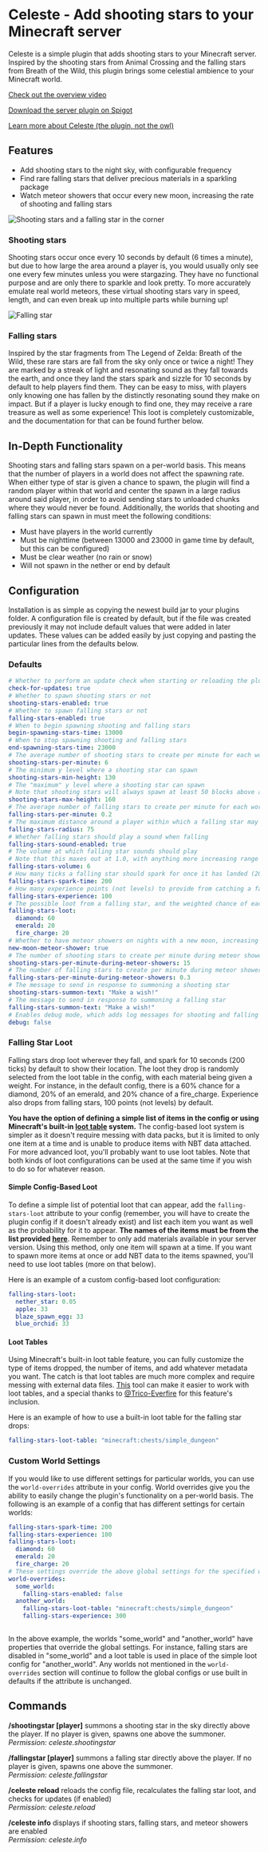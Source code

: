 # Celeste - Add shooting stars to your Minecraft server
Celeste is a simple plugin that adds shooting stars to your Minecraft server. Inspired by the shooting stars from Animal Crossing and the falling stars from Breath of the Wild, this plugin brings some celestial ambience to your Minecraft world.

[Check out the overview video](https://www.youtube.com/watch?v=TXdrECjVTiU)

[Download the server plugin on Spigot](https://www.spigotmc.org/resources/celeste.81862/)

[Learn more about Celeste (the plugin, not the owl)](https://idreesinc.com/about-celeste.html?utm_source=github&utm_medium=readme&utm_campaign=celeste)

## Features
- Add shooting stars to the night sky, with configurable frequency
- Find rare falling stars that deliver precious materials in a sparkling package
- Watch meteor showers that occur every new moon, increasing the rate of shooting and falling stars

![Shooting stars and a falling star in the corner](/images/meteor_shower.gif)

### Shooting stars
Shooting stars occur once every 10 seconds by default (6 times a minute), but due to how large the area around a player is, you would usually only see one every few minutes unless you were stargazing. They have no functional purpose and are only there to sparkle and look pretty.
To more accurately emulate real world meteors, these virtual shooting stars vary in speed, length, and can even break up into multiple parts while burning up!

![Falling star](/images/falling_star_close.gif)

### Falling stars
Inspired by the star fragments from The Legend of Zelda: Breath of the Wild, these rare stars are fall from the sky only once or twice a night! They are marked by a streak of light and resonating sound as they fall towards the earth, and once they land the stars spark and sizzle for 10 seconds by default to help players find them. They can be easy to miss, with players only knowing one has fallen by the distinctly resonating sound they make on impact. But if a player is lucky enough to find one, they may receive a rare treasure as well as some experience! This loot is completely customizable, and the documentation for that can be found further below.

## In-Depth Functionality
Shooting stars and falling stars spawn on a per-world basis. This means that the number of players in a world does not affect the spawning rate. When either type of star is given a chance to spawn, the plugin will find a random player within that world and center the spawn in a large radius around said player, in order to avoid sending stars to unloaded chunks where they would never be found.
Additionally, the worlds that shooting and falling stars can spawn in must meet the following conditions:
- Must have players in the world currently
- Must be nighttime (between 13000 and 23000 in game time by default, but this can be configured)
- Must be clear weather (no rain or snow)
- Will not spawn in the nether or end by default

## Configuration
Installation is as simple as copying the newest build jar to your plugins folder. A configuration file is created by default, but if the file was created previously it may not include default values that were added in later updates. These values can be added easily by just copying and pasting the particular lines from the defaults below.
### Defaults
``` yaml
# Whether to perform an update check when starting or reloading the plugin
check-for-updates: true
# Whether to spawn shooting stars or not
shooting-stars-enabled: true
# Whether to spawn falling stars or not
falling-stars-enabled: true
# When to begin spawning shooting and falling stars
begin-spawning-stars-time: 13000
# When to stop spawning shooting and falling stars
end-spawning-stars-time: 23000
# The average number of shooting stars to create per minute for each world
shooting-stars-per-minute: 6
# The minimum y level where a shooting star can spawn
shooting-stars-min-height: 130
# The "maximum" y level where a shooting star can spawn
# Note that shooting stars will always spawn at least 50 blocks above a player which can overrule this limit
shooting-stars-max-height: 160
# The average number of falling stars to create per minute for each world
falling-stars-per-minute: 0.2
# The maximum distance around a player within which a falling star may spawn
falling-stars-radius: 75
# Whether falling stars should play a sound when falling
falling-stars-sound-enabled: true
# The volume at which falling star sounds should play
# Note that this maxes out at 1.0, with anything more increasing range by a factor of ~15 blocks per step
falling-stars-volume: 6
# How many ticks a falling star should spark for once it has landed (20 ticks is a second)
falling-stars-spark-time: 200
# How many experience points (not levels) to provide from catching a falling star
falling-stars-experience: 100
# The possible loot from a falling star, and the weighted chance of each item appearing
falling-stars-loot:
  diamond: 60
  emerald: 20
  fire_charge: 20
# Whether to have meteor showers on nights with a new moon, increasing the spawn rates
new-moon-meteor-shower: true
# The number of shooting stars to create per minute during meteor showers
shooting-stars-per-minute-during-meteor-showers: 15
# The number of falling stars to create per minute during meteor showers
falling-stars-per-minute-during-meteor-showers: 0.3
# The message to send in response to summoning a shooting star
shooting-stars-summon-text: "Make a wish!"
# The message to send in response to summoning a falling star
falling-stars-summon-text: "Make a wish!"
# Enables debug mode, which adds log messages for shooting and falling stars among other things
debug: false
```
### Falling Star Loot
Falling stars drop loot wherever they fall, and spark for 10 seconds (200 ticks) by default to show their location. The loot they drop is randomly selected from the loot table in the config, with each material being given a weight. For instance, in the default config, there is a 60% chance for a diamond, 20% of an emerald, and 20% chance of a fire_charge. Experience also drops from falling stars, 100 points (not levels) by default.

**You have the option of defining a simple list of items in the config or using Minecraft's built-in [loot table](https://minecraft.fandom.com/wiki/Loot_table) system.** The config-based loot system is simpler as it doesn't require messing with data packs, but it is limited to only one item at a time and is unable to produce items with NBT data attached. For more advanced loot, you'll probably want to use loot tables. Note that both kinds of loot configurations can be used at the same time if you wish to do so for whatever reason.

#### Simple Config-Based Loot

To define a simple list of potential loot that can appear, add the `falling-stars-loot` attribute to your config (remember, you will have to create the plugin config if it doesn't already exist) and list each item you want as well as the probability for it to appear. **The names of the items must be from the list provided [here](https://hub.spigotmc.org/javadocs/spigot/org/bukkit/Material.html)**. Remember to only add materials available in your server version. Using this method, only one item will spawn at a time. If you want to spawn more items at once or add NBT data to the items spawned, you'll need to use loot tables (more on that below).

Here is an example of a custom config-based loot configuration:

``` yaml
falling-stars-loot:
  nether_star: 0.05
  apple: 33
  blaze_spawn_egg: 33
  blue_orchid: 33
 ```

 #### Loot Tables

Using Minecraft's built-in loot table feature, you can fully customize the type of items dropped, the number of items, and add whatever metadata you want. The catch is that loot tables are much more complex and require messing with external data files. [This](https://minecraft.tools/en/loots.php) tool can make it easier to work with loot tables, and a special thanks to [@Trico-Everfire](https://github.com/Trico-Everfire) for this feature's inclusion.

Here is an example of how to use a built-in loot table for the falling star drops:

``` yaml
falling-stars-loot-table: "minecraft:chests/simple_dungeon"
 ```

### Custom World Settings

If you would like to use different settings for particular worlds, you can use the `world-overrides` attribute in your config. World overrides give you the ability to easily change the plugin's functionality on a per-world basis. The following is an example of a config that has different settings for certain worlds:

``` yaml
falling-stars-spark-time: 200
falling-stars-experience: 100
falling-stars-loot:
  diamond: 60
  emerald: 20
  fire_charge: 20
# These settings override the above global settings for the specified worlds
world-overrides:
  some_world:
    falling-stars-enabled: false
  another_world:
    falling-stars-loot-table: "minecraft:chests/simple_dungeon"
    falling-stars-experience: 300
    
```

In the above example, the worlds "some_world" and "another_world" have properties that override the global settings. For instance, falling stars are disabled in "some_world" and a loot table is used in place of the simple loot config for "another_world". Any worlds not mentioned in the `world-overrides` section will continue to follow the global configs or use built in defaults if the attribute is unchanged.

## Commands
**/shootingstar [player]**  summons a shooting star in the sky directly above the player. If no player is given, spawns one above the summoner.  
*Permission: celeste.shootingstar*

**/fallingstar [player]** summons a falling star directly above the player. If no player is given, spawns one above the summoner.  
*Permission: celeste.fallingstar*

**/celeste reload** reloads the config file, recalculates the falling star loot, and checks for updates (if enabled)  
*Permission: celeste.reload*

**/celeste info** displays if shooting stars, falling stars, and meteor showers are enabled  
*Permission: celeste.info*
